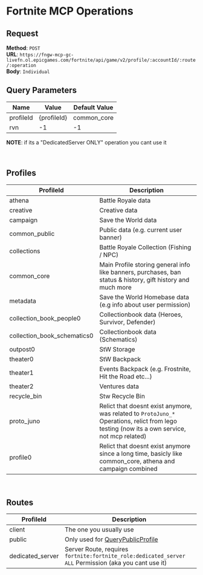 # Fortnite MCP Operations

## Request

**Method**: `POST` \
**URL**: `https://fngw-mcp-gc-livefn.ol.epicgames.com/fortnite/api/game/v2/profile/:accountId/:route/:operation` \
**Body**: `Individual`

## Query Parameters

| Name      | Value       | Default Value |
| --------- | ----------- | ------------- |
| profileId | {profileId} | common_core   |
| rvn       | -1          | -1            |

**NOTE**: if its a "DedicatedServer ONLY" operation you cant use it

<br/>

## Profiles

| ProfileId                   | Description                                                                                                                                  |
| --------------------------- | -------------------------------------------------------------------------------------------------------------------------------------------- |
| athena                      | Battle Royale data                                                                                                                           |
| creative                    | Creative data                                                                                                                                |
| campaign                    | Save the World data                                                                                                                          |
| common_public               | Public data (e.g. current user banner)                                                                                                       |
| collections                 | Battle Royale Collection (Fishing / NPC)                                                                                                     |
| common_core                 | Main Profile storing general info like banners, purchases, ban status & history, gift history and much more                                  |
| metadata                    | Save the World Homebase data (e.g info about user permission)                                                                                |
| collection_book_people0     | Collectionbook data (Heroes, Survivor, Defender)                                                                                             |
| collection_book_schematics0 | Collectionbook data (Schematics)                                                                                                             |
| outpost0                    | StW Storage                                                                                                                                  |
| theater0                    | StW Backpack                                                                                                                                 |
| theater1                    | Events Backpack (e.g. Frostnite, Hit the Road etc...)                                                                                        |
| theater2                    | Ventures data                                                                                                                                |
| recycle_bin                 | Stw Recycle Bin                                                                                                                              |
| proto_juno                  | Relict that doesnt exist anymore, was related to `ProtoJuno_*` Operations, relict from lego testing (now its a own service, not mcp related) |
| profile0                    | Relict that doesnt exist anymore since a long time, basicly like common_core, athena and campaign combined                                   |

<br/>

## Routes

| ProfileId        | Description                                                                                           |
| ---------------- | ----------------------------------------------------------------------------------------------------- |
| client           | The one you usually use                                                                               |
| public           | Only used for [QueryPublicProfile](./operations/QueryPublicProfile.md)                                |
| dedicated_server | Server Route, requires `fortnite:fortnite_role:dedicated_server ALL` Permission (aka you cant use it) |
